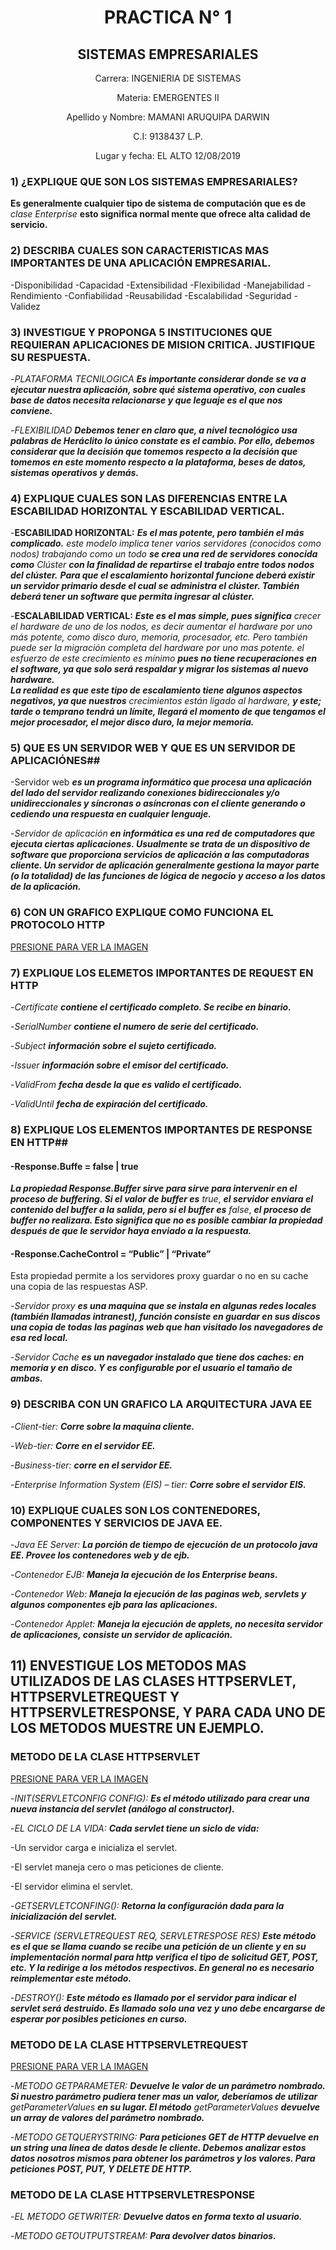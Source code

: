 <center>
 
# PRACTICA N° 1
 
## SISTEMAS EMPRESARIALES

Carrera:    INGENIERIA DE SISTEMAS 

Materia:    EMERGENTES II

Apellido y Nombre:  MAMANI ARUQUIPA DARWIN

C.I:    9138437 L.P.

Lugar y fecha: EL ALTO 12/08/2019

</center>
 

### 1) ¿EXPLIQUE QUE SON LOS SISTEMAS EMPRESARIALES?
**Es generalmente cualquier tipo de sistema de computación que es de** *clase Enterprise* **esto significa normal mente que ofrece alta calidad de servicio.**
### 2) DESCRIBA CUALES SON CARACTERISTICAS MAS IMPORTANTES DE UNA APLICACIÓN EMPRESARIAL.
-Disponibilidad
-Capacidad
-Extensibilidad
-Flexibilidad
-Manejabilidad
-Rendimiento
-Confiabilidad
-Reusabilidad
-Escalabilidad
-Seguridad
-Validez
### 3) INVESTIGUE Y PROPONGA 5 INSTITUCIONES QUE REQUIERAN APLICACIONES DE MISION CRITICA. JUSTIFIQUE SU RESPUESTA.
-*PLATAFORMA TECNILOGICA* ***Es importante considerar donde se va a ejecutar nuestra aplicación, sobre qué sistema operativo, con cuales base de datos necesita relacionarse y que leguaje es el que nos conviene.***

-*FLEXIBILIDAD* ***Debemos tener en claro que, a nivel tecnológico usa palabras de Heráclito lo único constate es el cambio. Por ello, debemos considerar que la decisión que tomemos respecto a la decisión que tomemos en este momento respecto a la plataforma, beses de datos, sistemas operativos y demás.***
### 4) EXPLIQUE CUALES SON LAS DIFERENCIAS ENTRE LA ESCABILIDAD HORIZONTAL Y ESCABILIDAD VERTICAL.
 -**ESCABILIDAD HORIZONTAL:** ***Es el mas potente, pero también el más complicado.*** *este modelo implica tener varios servidores (conocidos como nodos) trabajando como un todo* ***se crea una red de servidores conocida como*** *Clúster* ***con la finalidad de repartirse el trabajo entre todos nodos del clúster.***
***Para que el escalamiento horizontal funcione deberá existir un servidor primario desde el cual se administra el clúster. También deberá tener un software que permita ingresar al clúster.***

-**ESCALABILIDAD VERTICAL:** ***Este es el mas simple, pues significa*** *crecer el hardware de uno de los nodos, es decir aumentar el hardware por uno más potente, como disco duro, memoria, procesador, etc. Pero también puede ser la migración completa del hardware por uno mas potente.* *el esfuerzo de este crecimiento es mínimo* ***pues no tiene recuperaciones en el software, ya que solo será respaldar y migrar los sistemas al nuevo hardware.  
La realidad es que este tipo de escalamiento tiene algunos aspectos negativos, ya que nuestros*** *crecimientos están ligado al hardware,* ***y este; tarde o temprano tendrá un límite, llegará el momento de que tengamos el mejor procesador, el mejor disco duro, la mejor memoria.*** 
### 5) QUE ES UN SERVIDOR WEB Y QUE ES UN SERVIDOR DE APLICACIÓNES##
 -Servidor web ***es un programa informático que procesa una aplicación del lado del servidor realizando conexiones bidireccionales y/o unidireccionales y síncronas o asíncronas con el cliente generando o cediendo una respuesta en cualquier lenguaje.***

-*Servidor de aplicación* ***en informática es una red de computadores que ejecuta ciertas aplicaciones. Usualmente se trata de un dispositivo de software que proporciona servicios de aplicación a las computadoras cliente. Un servidor de aplicación generalmente gestiona la mayor parte *(o la totalidad)* de las funciones de lógica de negocio   y acceso a los datos de la aplicación.***

### 6) CON UN GRAFICO EXPLIQUE COMO FUNCIONA EL PROTOCOLO HTTP

[PRESIONE PARA VER LA IMAGEN](https://www.google.com/imgres?imgurl=https%3A%2F%2Fslideplayer.es%2Fslide%2F1701339%2F7%2Fimages%2F5%2FComo%2Bfunciona%2BProtocolo%2Bhttp%2BDame%2Bel%2BCliente%2Barchivo%2Bx%2BAqu%25C3%25AD%2Best%25C3%25A1.jpg&imgrefurl=https%3A%2F%2Fslideplayer.es%2Fslide%2F1701339%2F&docid=6zpboSdBkmMEuM&tbnid=i8AkTxpGx3tzsM%3A&vet=10ahUKEwjmitvkm_7jAhUHvFkKHUANB6sQMwhgKBAwEA..i&w=960&h=720&bih=969&biw=1920&q=COMO%20FUNCIONA%20EL%20PROTOCOLO%20DE%20HTTP&ved=0ahUKEwjmitvkm_7jAhUHvFkKHUANB6sQMwhgKBAwEA&iact=mrc&uact=8)

### 7) EXPLIQUE LOS ELEMETOS IMPORTANTES DE REQUEST EN HTTP
-*Certifícate* ***contiene el certificado completo. Se recibe en binario.***

-*SerialNumber* ***contiene el numero de serie del certificado.***

-*Subject* ***información sobre el sujeto certificado.***

-*Issuer* ***información sobre el emisor del certificado.***

-*ValidFrom* ***fecha desde la que es valido el certificado.***

-*ValidUntil* ***fecha de expiración del certificado.*** 

### 8) EXPLIQUE LOS ELEMENTOS IMPORTANTES DE RESPONSE EN HTTP##
#### -Response.Buffe =  false | true

***La propiedad Response.Buffer sirve para sirve para intervenir en el proceso de buffering. Si el valor de buffer es*** *true*, ***el servidor enviara el contenido del buffer a la salida, pero si el buffer es*** *false*, ***el proceso de buffer no realizara. Esto significa que no es posible cambiar la propiedad después de que le servidor haya enviado a la respuesta.***

#### -Response.CacheControl = “Public” | “Private”

Esta propiedad permite a los servidores proxy guardar o no en su cache una copia de las respuestas  ASP.

-*Servidor proxy* ***es una maquina que se instala en algunas redes locales  (también llamadas intranest), función consiste en guardar en sus discos una copia de todas las paginas web que han visitado los navegadores de esa red local.***

-*Servidor Cache* ***es un navegador instalado que tiene dos caches: en memoria y en disco. Y es configurable por el usuario el tamaño de ambas.***
### 9) DESCRIBA CON UN GRAFICO LA ARQUITECTURA JAVA EE
-*Client-tier:* ***Corre sobre la maquina cliente.***

-*Web-tier:* ***Corre  en el servidor EE.***

-*Business-tier:* ***corre en el servidor EE.***

-*Enterprise Information System (EIS) – tier:* ***Corre sobre el servidor EIS.***
 

### 10) EXPLIQUE CUALES SON LOS CONTENEDORES, COMPONENTES Y SERVICIOS DE JAVA EE.

-*Java EE Server:* ***La porción de tiempo de ejecución de un protocolo java EE. Provee los contenedores web y de ejb.***

-*Contenedor EJB:* ***Maneja la ejecución de los Enterprise beans.***

-*Contenedor Web:* ***Maneja la ejecución de las paginas web, servlets y algunos componentes ejb para las aplicaciones.***

-*Contenedor Applet:* ***Maneja la ejecución de applets, no necesita servidor de aplicaciones, consiste un servidor de aplicación.***


## 11) ENVESTIGUE LOS METODOS MAS UTILIZADOS DE LAS CLASES HTTPSERVLET, HTTPSERVLETREQUEST Y HTTPSERVLETRESPONSE, Y PARA CADA UNO DE LOS METODOS MUESTRE UN EJEMPLO.
### METODO DE LA CLASE HTTPSERVLET

[PRESIONE PARA VER LA IMAGEN](https://www.google.com/imgres?imgurl=https%3A%2F%2Flh3.googleusercontent.com%2F-_VAAXXmSKuc%2FWWTMi1RpW8I%2FAAAAAAAADOI%2FX51xa353aGIwj3BHbTsib0EDVLDCCQvZgCHMYCw%2Ffuncionamiento-de-los-servlet-java_t%3Fimgmax%3D800&imgrefurl=http%3A%2F%2Facodigo.blogspot.com%2F2017%2F07%2Fservlet-java-tutorial-basico.html&docid=8_k6iIuAQB0D7M&tbnid=kjYVaxIkzwhbcM%3A&vet=10ahUKEwjNiNDTnv7jAhVEnlkKHQBkDqcQMwhnKBswGw..i&w=762&h=382&bih=920&biw=1920&q=METODO%20DE%20LA%20CLASE%20HTTPSERVLET&ved=0ahUKEwjNiNDTnv7jAhVEnlkKHQBkDqcQMwhnKBswGw&iact=mrc&uact=8)

-*INIT(SERVLETCONFIG CONFIG):* ***Es el método utilizado para crear una nueva instancia del servlet (análogo al constructor).*** 

-*EL CICLO DE LA VIDA:* ***Cada servlet tiene un siclo de vida:***

-Un servidor carga e inicializa el servlet.

-El servlet maneja cero o mas peticiones de cliente.

-El servidor elimina el servlet.


-*GETSERVLETCONFING():* ***Retorna la configuración dada para la inicialización del servlet.***

-*SERVICE (SERVLETREQUEST REQ, SERVLETRESPOSE RES)* ***Este método es el que se llama cuando se recibe una petición de un cliente y en su implementación normal para http verifica el tipo de solicitud GET, POST, etc. Y la redirige a los métodos respectivos. En general no es necesario reimplementar este método.***

-*DESTROY():* ***Este método es llamado por el servidor para indicar el servlet será destruido. Es llamado solo una vez y uno debe encargarse de esperar por posibles peticiones en curso.***

### METODO DE LA CLASE HTTPSERVLETREQUEST

[PRESIONE PARA VER LA IMAGEN](https://www.google.com/imgres?imgurl=https%3A%2F%2Fi.ytimg.com%2Fvi%2FLU_6IVpL-f4%2Fmaxresdefault.jpg&imgrefurl=http%3A%2F%2Fwww.edu4java.com%2Fes%2Fservlet%2Fservlet3.html&docid=iXFVvE_wkF8CYM&tbnid=sxI-J6sz1kfxQM%3A&vet=10ahUKEwjbye2DoP7jAhVrp1kKHYG6BdUQMwhRKBIwEg..i&w=1280&h=720&bih=920&biw=1920&q=METODO%20DE%20LA%20CLASE%20HTTPSERVLETREQUEST&ved=0ahUKEwjbye2DoP7jAhVrp1kKHYG6BdUQMwhRKBIwEg&iact=mrc&uact=8)

  -*METODO GETPARAMETER:* ***Devuelve le valor de un parámetro nombrado. Si nuestro parámetro pudiera tener mas un valor, deberíamos de utilizar*** *getParameterValues* ***en su lugar. El método*** *getParameterValues* ***devuelve un array de valores del parámetro nombrado.***

-*METODO GETQUERYSTRING:* ***Para peticiones GET de HTTP devuelve en un string una línea de datos desde le cliente. Debemos analizar estos datos nosotros mismos para obtener los parámetros y los valores.
Para peticiones POST, PUT, Y DELETE DE HTTP.***

### METODO DE LA CLASE HTTPSERVLETRESPONSE
  -*EL METODO GETWRITER:* ***Devuelve datos en forma texto al usuario.***

  -*METODO GETOUTPUTSTREAM:* ***Para devolver datos binarios.***
 






